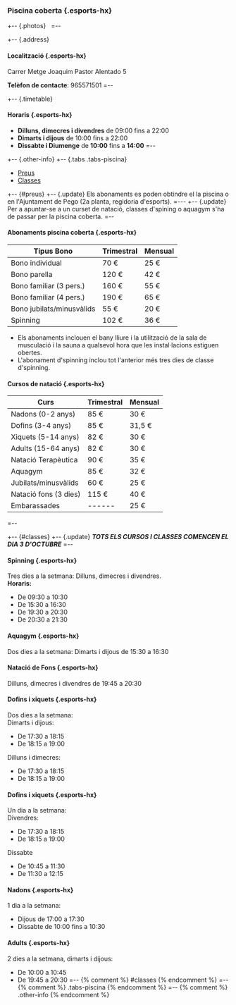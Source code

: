 ### Piscina coberta {.esports-hx}
+-- {.photos}
&nbsp;
=--

+-- {.address}
#### Localització   {.esports-hx}
Carrer Metge Joaquim Pastor Alentado 5

**Telèfon de contacte**: 965571501
=--

+-- {.timetable}
#### Horaris    {.esports-hx}
* **Dilluns, dimecres i divendres** de <time>09:00</time> fins a <time>22:00</time>
* **Dimarts i dijous** de <time>10:00</time> fins a <time>22:00</time>
* **Dissabte i Diumenge** de **10:00** fins a **14:00**
=--

+-- {.other-info}
+-- {.tabs .tabs-piscina}
* [Preus](#preus)
* [Classes](#classes)

+-- {#preus}
+-- {.update}
Els abonaments es poden obtindre el la piscina o en l'Ajuntament de Pego (2a planta, regidoria d'esports).
=---
+-- {.update}
Per a apuntar-se a un curset de natació, classes d'spining o aquagym s'ha de passar per la piscina coberta.
=--
#### Abonaments piscina coberta {.esports-hx}

Tipus Bono                  | Trimestral    | Mensual
----------------------------|---------------|-------
Bono individual             | 70 €          | 25 €
Bono parella                | 120 €         | 42 €
Bono familiar (3 pers.)     | 160 €         | 55 €
Bono familiar (4 pers.)     | 190 €         | 65 €
Bono jubilats/minusvàlids   | 55 €          | 20 €
Spinning                    | 102 €         | 36 €

* Els abonaments inclouen el bany lliure i la utilització de la sala de musculació i la sauna a qualsevol hora que les instal·lacions estiguen obertes.
* L'abonament d'spinning inclou tot l'anterior més tres dies de classe d'spinning.

#### Cursos de natació  {.esports-hx}
Curs                    | Trimestral    | Mensual
------------------------|---------------|---------
Nadons (0-2 anys)       | 85 €          | 30 €
Dofins (3-4 anys)       | 85 €          | 31,5 €
Xiquets (5-14 anys)     | 82 €          | 30 €
Adults (15-64 anys)     | 82 €          | 30 €
Natació Terapèutica     | 90 €          | 35 €
Aquagym                 | 85 €          | 32 €
Jubilats/minusvàlids    | 60 €          | 25 €
Natació fons (3 dies)   | 115 €         | 40 €
Embarassades            | ------        | 25 €
=--

+-- {#classes}
+-- {.update}
***TOTS ELS CURSOS I CLASSES COMENCEN EL DIA 3 D'OCTUBRE***
=--
#### Spinning   {.esports-hx}
Tres dies a la setmana: Dilluns, dimecres i divendres.<br />
**Horaris:**
* De 09:30 a 10:30
* De 15:30 a 16:30
* De 19:30 a 20:30
* De 20:30 a 21:30

#### Aquagym    {.esports-hx}
Dos dies a la setmana: Dimarts i dijous de 15:30 a 16:30
#### Natació de Fons    {.esports-hx}
Dilluns, dimecres i divendres de 19:45 a 20:30
#### Dofins i xiquets   {.esports-hx}
Dos dies a la setmana:<br />
Dimarts i dijous:
* De 17:30 a 18:15
* De 18:15 a 19:00

Dilluns i dimecres:
* De 17:30 a 18:15
* De 18:15 a 19:00

#### Dofins i xiquets   {.esports-hx}
Un dia a la setmana:<br />
Divendres:
* De 17:30 a 18:15
* De 18:15 a 19:00

Dissabte
* De 10:45 a 11:30
* De 11:30 a 12:15

#### Nadons {.esports-hx}
1 dia a la setmana:
* Dijous de 17:00 a 17:30
* Dissabte de 10:00 fins a 10:30

#### Adults {.esports-hx}
2 dies a la setmana, dimarts i dijous:
* De 10:00 a 10:45
* De 19:45 a 20:30
=-- {% comment %} #classes {% endcomment %}
=-- {% comment %} .tabs-piscina {% endcomment %}
=-- {% comment %} .other-info {% endcomment %}